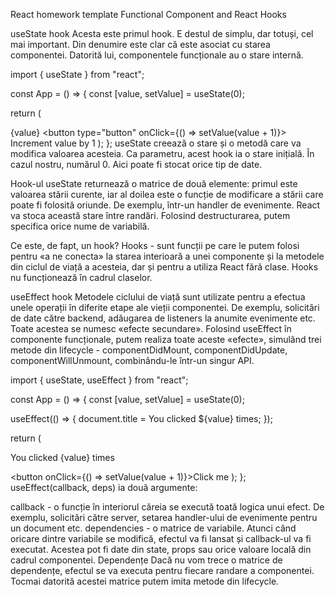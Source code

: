 React homework template
Functional Component and React Hooks

useState hook Acesta este primul hook. E destul de simplu, dar totuși, cel mai important. Din denumire este clar că este asociat cu starea componentei. Datorită lui, componentele funcționale au o stare internă.

import { useState } from "react";

const App = () => { const [value, setValue] = useState(0);

return (

{value} <button type="button" onClick={() => setValue(value + 1)}> Increment value by 1
); };
useState creează o stare și o metodă care va modifica valoarea acesteia. Ca parametru, acest hook ia o stare inițială. În cazul nostru, numărul 0. Aici poate fi stocat orice tip de date.

Hook-ul useState returnează o matrice de două elemente: primul este valoarea stării curente, iar al doilea este o funcție de modificare a stării care poate fi folosită oriunde. De exemplu, într-un handler de evenimente. React va stoca această stare între randări. Folosind destructurarea, putem specifica orice nume de variabilă.

Ce este, de fapt, un hook? Hooks - sunt funcții pe care le putem folosi pentru «a ne conecta» la starea interioară a unei componente și la metodele din ciclul de viață a acesteia, dar și pentru a utiliza React fără clase. Hooks nu funcționează în cadrul claselor.

useEffect hook Metodele ciclului de viață sunt utilizate pentru a efectua unele operații în diferite etape ale vieții componentei. De exemplu, solicitări de date către backend, adăugarea de listeners la anumite evenimente etc. Toate acestea se numesc «efecte secundare». Folosind useEffect în componente funcționale, putem realiza toate aceste «efecte», simulând trei metode din lifecycle - componentDidMount, componentDidUpdate, componentWillUnmount, combinându-le într-un singur API.

import { useState, useEffect } from "react";

const App = () => { const [value, setValue] = useState(0);

useEffect(() => { document.title = You clicked ${value} times; });

return (

You clicked {value} times

<button onClick={() => setValue(value + 1)}>Click me
); };
useEffect(callback, deps) ia două argumente:

callback - o funcție în interiorul căreia se execută toată logica unui efect. De exemplu, solicitări către server, setarea handler-ului de evenimente pentru un document etc. dependencies - o matrice de variabile. Atunci când oricare dintre variabile se modifică, efectul va fi lansat și callback-ul va fi executat. Acestea pot fi date din state, props sau orice valoare locală din cadrul componentei. Dependențe Dacă nu vom trece o matrice de dependențe, efectul se va executa pentru fiecare randare a componentei. Tocmai datorită acestei matrice putem imita metode din lifecycle.
